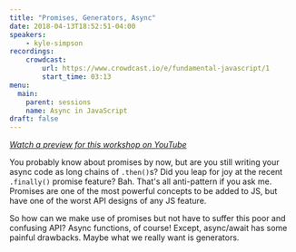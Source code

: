 ```yaml
---
title: "Promises, Generators, Async"
date: 2018-04-13T18:52:51-04:00
speakers:
    - kyle-simpson
recordings:
    crowdcast:
        url: https://www.crowdcast.io/e/fundamental-javascript/1
        start_time: 03:13
menu:
  main:
    parent: sessions
    name: Async in JavaScript
draft: false
---
```


[_Watch a preview for this workshop on YouTube_](https://www.youtube.com/watch?v=mnRCmzPDPO0)

You probably know about promises by now, but are you still writing your async code as long chains of `.then()`s? Did you leap for joy at the recent `.finally()` promise feature? Bah. That's all anti-pattern if you ask me. Promises are one of the most powerful concepts to be added to JS, but have one of the worst API designs of any JS feature.

So how can we make use of promises but not have to suffer this poor and confusing API? Async functions, of course! Except, async/await has some painful drawbacks. Maybe what we really want is generators.